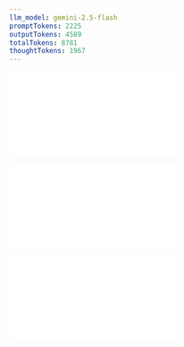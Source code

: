 ```yaml
---
llm_model: gemini-2.5-flash
promptTokens: 2225
outputTokens: 4589
totalTokens: 8781
thoughtTokens: 1967
---
```


![@](steps/API%20Specification.a9328d35.md)

![@](steps/_.d43a36d7.md)

![@](steps/response.7fa4b70d.md)